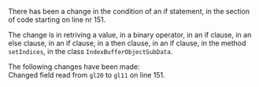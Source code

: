 There has been a change in the condition of an if statement, in the section of code starting on line nr 151.
  
The change is in retriving a value, in a binary operator, in an if clause, in an else clause, in an if clause, in a then clause, in an if clause, in the method ```setIndices```, in the class ```IndexBufferObjectSubData```.
  
The following changes have been made:  
Changed field read from ```gl20``` to ```gl11``` on line 151.  
